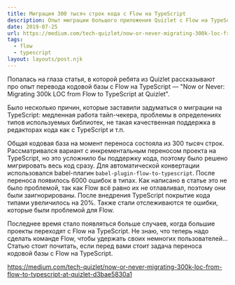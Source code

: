 ```yaml
---
title: Миграция 300 тысяч строк кода с Flow на TypeScript
description: Опыт миграции большого приложения Quizlet с Flow на TypeScript
date: 2019-07-25
url: https://medium.com/tech-quizlet/now-or-never-migrating-300k-loc-from-flow-to-typescript-at-quizlet-d3bae5830a1
tags:
  - flow
  - typescript
layout: layouts/post.njk
---
```

Попалась на глаза статья, в которой ребята из Quizlet рассказывают про опыт перевода кодовой базы c Flow на TypeScript — "Now or Never: Migrating 300k LOC from Flow to TypeScript at Quizlet".

Было несколько причин, которые заставили задуматься о миграции на TypeScript: медленная работа тайп-чекера, проблемы в определениях типов используемых библиотек, не такая качественная поддержка в редакторах кода как с TypeScript и т.п.

Общая кодовая база на момент переноса состояла из 300 тысяч строк. Рассматривался вариант с инкрементальным переносом проекта на TypeScript, но это усложнило бы поддержку кода, поэтому было решено мигрировать весь код сразу. Для автоматической конвертации использовался babel-плагин `babel-plugin-flow-to-typescript`. После переноса появилось 6000 ошибок в типах. Как написано в статье это не было проблемой, так как Flow всё равно их не отлавливал, поэтому они были заигнорированы. После внедрения TypeScript покрытие кода типами увеличилось на 20%. Также стали отслеживаются те ошибки, которые были проблемой для Flow.

Последнее время стало появляться больше случаев, когда большие проекты переходят c Flow на TypeScript. Не знаю, что теперь надо сделать команде Flow, чтобы удержать своих немногих пользователей... Статью стоит почитать, если перед вами стоит задача переноса кодовой базы с Flow на TypeScript.

https://medium.com/tech-quizlet/now-or-never-migrating-300k-loc-from-flow-to-typescript-at-quizlet-d3bae5830a1
